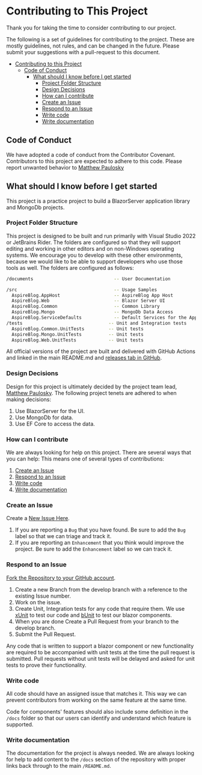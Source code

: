 # Contributing to This Project

Thank you for taking the time to consider contributing to our project.

The following is a set of guidelines for contributing to the project. These are mostly guidelines, not rules, and can be
changed in the future. Please submit your suggestions with a pull-request to this document.

- [Contributing to this Project](#contributing-to-issue-tracker)
    - [Code of Conduct](#code-of-conduct)
        - [What should I know before I get started](#what-should-i-know-before-i-get-started)
            - [Project Folder Structure](#project-folder-structure)
            - [Design Decisions](#design-decisions)
            - [How can I contribute](#how-can-i-contribute)
            - [Create an Issue](#create-an-issue)
            - [Respond to an Issue](#respond-to-an-issue)
            - [Write code](#write-code)
            - [Write documentation](#write-documentation)

## Code of Conduct

We have adopted a code of conduct from the Contributor Covenant. Contributors to this project are expected to adhere to
this code. Please report unwanted behavior to [Matthew Paulosky](mailto:matthew.paulosky@outlook.com)

## What should I know before I get started

This project is a practice project to build a BlazorServer application library and MongoDb projects.

### Project Folder Structure

This project is designed to be built and run primarily with Visual Studio 2022 or JetBrains Rider. The folders are
configured so that they will support editing and working in other editors and on non-Windows operating systems. We
encourage you to develop with these other environments, because we would like to be able to support developers who use
those tools as well. The folders are configured as follows:

```bash
/documents                              -- User Documentation

/src                                    -- Usage Samples
  AspireBlog.AppHost                    -- AspireBlog App Host
  AspireBlog.Web                        -- Blazor Server UI
  AspireBlog.Common                     -- Common Library
  AspireBlog.Mongo                      -- MongoDb Data Access
  AspireBlog.ServiceDefaults            -- Default Services for the App
/tests                                -- Unit and Integration tests
  AspireBlog.Common.UnitTests         -- Unit tests
  AspireBlog.Mongo.UnitTests          -- Unit tests
  AspireBlog.Web.UnitTests            -- Unit tests
```

All official versions of the project are built and delivered with GitHub Actions and linked in the main README.md
and [releases tab in GitHub](https://github.com/mpaulosky/AspireBlog/releases).

### Design Decisions

Design for this project is ultimately decided by the project team
lead, [Matthew Paulosky](mailto:matthew.paulosky@outlook.com). The following project tenets are adhered to when making
decisions:

1. Use BlazorServer for the UI.
1. Use MongoDb for data.
1. Use EF Core to access the data.

### How can I contribute

We are always looking for help on this project. There are several ways that you can help:
This means one of several types of contributions:

1. [Create an Issue](#create-an-issue)
1. [Respond to an Issue](#respond-to-an-issue)
1. [Write code](#write-code)
1. [Write documentation](#write-documentation)

### Create an Issue

Create a [New Issue Here](https://github.com/mpaulosky/AspireBlog/issues).

1. If you are reporting a `Bug` that you have found. Be sure to add the `Bug` label so that we can triage and track it.
1. If you are reporting an `Enhancement` that you think would improve the project. Be sure to add the `Enhancement`
   label so we can track it.

### Respond to an Issue

[Fork the Repository to your GitHub account](https://github.com/mpaulosky/AspireBlog/fork).

1. Create a new Branch from the develop branch with a reference to the existing Issue number.
1. Work on the issue.
1. Create Unit, Integration tests for any code that require them. We use [xUnit](https://www.nuget.org/packages/xunit/)
   to test our code and [bUnit](https://www.nuget.org/packages/bunit/) to test our blazor components.
1. When you are done Create a Pull Request from your branch to the develop branch.
1. Submit the Pull Request.

Any code that is written to support a blazor component or new functionality are required to be accompanied with unit
tests at the time the pull request is submitted. Pull requests without unit tests will be delayed and asked for unit
tests to prove their functionality.

### Write code

All code should have an assigned issue that matches it. This way we can prevent contributors from working on the same
feature at the same time.

Code for components' features should also include some definition in the `/docs` folder so that our users can
identify and understand which feature is supported.

### Write documentation

The documentation for the project is always needed. We are always looking for help to add content to the `/docs`
section of the repository with proper links back through to the main `/README.md`.